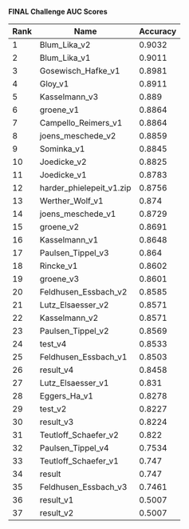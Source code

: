 **FINAL Challenge AUC Scores**


|Rank|Name|Accuracy|
|----|-----|---|
|1|Blum_Lika_v2|0.9032| 
|2|Blum_Lika_v1|0.9011| 
|3|Gosewisch_Hafke_v1|0.8981| 
|4|Gloy_v1|0.8911| 
|5|Kasselmann_v3|0.889| 
|6|groene_v1|0.8864| 
|7|Campello_Reimers_v1|0.8864| 
|8|joens_meschede_v2|0.8859| 
|9|Sominka_v1|0.8845| 
|10|Joedicke_v2|0.8825| 
|11|Joedicke_v1|0.8783| 
|12|harder_phielepeit_v1.zip|0.8756| 
|13|Werther_Wolf_v1|0.874| 
|14|joens_meschede_v1|0.8729| 
|15|groene_v2|0.8691| 
|16|Kasselmann_v1|0.8648| 
|17|Paulsen_Tippel_v3|0.864| 
|18|Rincke_v1|0.8602| 
|19|groene_v3|0.8601| 
|20|Feldhusen_Essbach_v2|0.8585| 
|21|Lutz_Elsaesser_v2|0.8571| 
|22|Kasselmann_v2|0.8571| 
|23|Paulsen_Tippel_v2|0.8569| 
|24|test_v4|0.8533| 
|25|Feldhusen_Essbach_v1|0.8503| 
|26|result_v4|0.8458| 
|27|Lutz_Elsaesser_v1|0.831| 
|28|Eggers_Ha_v1|0.8278| 
|29|test_v2|0.8227| 
|30|result_v3|0.8224| 
|31|Teutloff_Schaefer_v2|0.822| 
|32|Paulsen_Tippel_v4|0.7534| 
|33|Teutloff_Schaefer_v1|0.747| 
|34|result|0.747| 
|35|Feldhusen_Essbach_v3|0.7461| 
|36|result_v1|0.5007| 
|37|result_v2|0.5007| 

